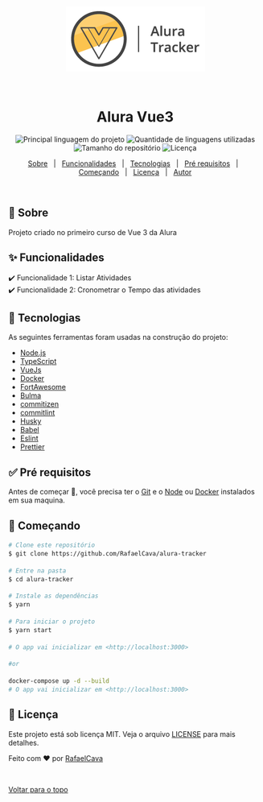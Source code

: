 <div align="center" id="top"> 
  <img src="./src/assets/logo.png" alt="Alura Vue3" />

  &#xa0;

</div>

<h1 align="center">Alura Vue3</h1>

<p align="center">
  <img alt="Principal linguagem do projeto" src="https://img.shields.io/github/languages/top/RafaelCava/alura-tracker?color=56BEB8">

  <img alt="Quantidade de linguagens utilizadas" src="https://img.shields.io/github/languages/count/RafaelCava/alura-tracker?color=56BEB8">

  <img alt="Tamanho do repositório" src="https://img.shields.io/github/repo-size/RafaelCava/alura-tracker?color=56BEB8">

  <img alt="Licença" src="https://img.shields.io/github/license/RafaelCava/alura-tracker?color=56BEB8">

  <!-- <img alt="Github issues" src="https://img.shields.io/github/issues/RafaelCava/alura-tracker?color=56BEB8" /> -->

  <!-- <img alt="Github forks" src="https://img.shields.io/github/forks/RafaelCava/alura-tracker?color=56BEB8" /> -->

  <!-- <img alt="Github stars" src="https://img.shields.io/github/stars/RafaelCava/alura-tracker?color=56BEB8" /> -->
</p>

<!-- Status -->

<!-- <h4 align="center"> 
	🚧  Alura Vue3 🚀 Em construção...  🚧
</h4> 

<hr> -->

<p align="center">
  <a href="#dart-sobre">Sobre</a> &#xa0; | &#xa0; 
  <a href="#sparkles-funcionalidades">Funcionalidades</a> &#xa0; | &#xa0;
  <a href="#rocket-tecnologias">Tecnologias</a> &#xa0; | &#xa0;
  <a href="#white_check_mark-pré-requisitos">Pré requisitos</a> &#xa0; | &#xa0;
  <a href="#checkered_flag-começando">Começando</a> &#xa0; | &#xa0;
  <a href="#memo-licença">Licença</a> &#xa0; | &#xa0;
  <a href="https://github.com/RafaelCava" target="_blank">Autor</a>
</p>

<br>

## :dart: Sobre ##

Projeto criado no primeiro curso de Vue 3 da Alura

## :sparkles: Funcionalidades ##

:heavy_check_mark: Funcionalidade 1: Listar Atividades \
:heavy_check_mark: Funcionalidade 2: Cronometrar o Tempo das atividades 
## :rocket: Tecnologias ##

As seguintes ferramentas foram usadas na construção do projeto:

- [Node.js](https://nodejs.org/en/)
- [TypeScript](https://www.typescriptlang.org/)
- [VueJs](https://vuejs.org/)
- [Docker](https://www.docker.com/)
- [FortAwesome](https://fortawesome.com/)
- [Bulma](https://bulma.io/)
- [commitizen](https://github.com/commitizen/cz-cli)
- [commitlint](https://github.com/conventional-changelog/commitlint)
- [Husky](https://typicode.github.io/husky/)
- [Babel](https://babeljs.io/)
- [Eslint](https://eslint.org/)
- [Prettier](https://prettier.io/)
## :white_check_mark: Pré requisitos ##

Antes de começar :checkered_flag:, você precisa ter o [Git](https://git-scm.com) e o [Node](https://nodejs.org/en/) ou [Docker](https://www.docker.com/) instalados em sua maquina.

## :checkered_flag: Começando ##

```bash
# Clone este repositório
$ git clone https://github.com/RafaelCava/alura-tracker

# Entre na pasta
$ cd alura-tracker

# Instale as dependências
$ yarn

# Para iniciar o projeto
$ yarn start

# O app vai inicializar em <http://localhost:3000>

#or 

docker-compose up -d --build
# O app vai inicializar em <http://localhost:3000>
```

## :memo: Licença ##

Este projeto está sob licença MIT. Veja o arquivo [LICENSE](LICENSE.md) para mais detalhes.


Feito com :heart: por <a href="https://github.com/RafaelCava" target="_blank">RafaelCava</a>

&#xa0;

<a href="#top">Voltar para o topo</a>

